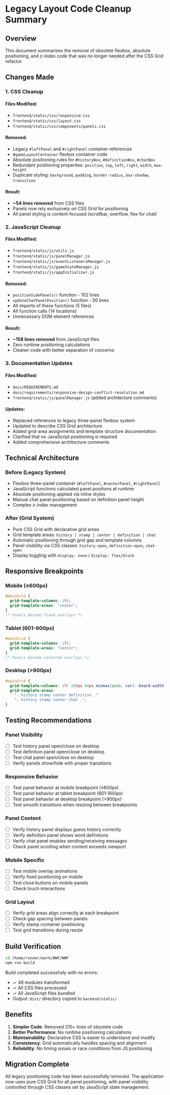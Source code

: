 # Legacy Layout Code Cleanup Summary

## Overview
This document summarizes the removal of obsolete flexbox, absolute positioning, and z-index code that was no longer needed after the CSS Grid refactor.

## Changes Made

### 1. CSS Cleanup

#### Files Modified:
- `frontend/static/css/responsive.css`
- `frontend/static/css/layout.css`
- `frontend/static/css/components/panels.css`

#### Removed:
- Legacy `#leftPanel` and `#rightPanel` container references
- `#gameLayoutContainer` flexbox container code
- Absolute positioning rules for `#historyBox`, `#definitionBox`, `#chatBox`
- Redundant positioning properties: `position`, `top`, `left`, `right`, `width`, `max-height`
- Duplicate styling: `background`, `padding`, `border-radius`, `box-shadow`, `transition`

#### Result:
- **~54 lines removed** from CSS files
- Panels now rely exclusively on CSS Grid for positioning
- All panel styling is content-focused (scrollbar, overflow, flex for chat)

### 2. JavaScript Cleanup

#### Files Modified:
- `frontend/static/js/utils.js`
- `frontend/static/js/panelManager.js`
- `frontend/static/js/eventListenersManager.js`
- `frontend/static/js/gameStateManager.js`
- `frontend/static/js/appInitializer.js`

#### Removed:
- `positionSidePanels()` function - 102 lines
- `updateChatPanelPosition()` function - 50 lines
- All imports of these functions (5 files)
- All function calls (14 locations)
- Unnecessary DOM element references

#### Result:
- **~158 lines removed** from JavaScript files
- Zero runtime positioning calculations
- Cleaner code with better separation of concerns

### 3. Documentation Updates

#### Files Modified:
- `docs/REQUIREMENTS.md`
- `docs/requirements/responsive-design-conflict-resolution.md`
- `frontend/static/js/panelManager.js` (added architecture comments)

#### Updates:
- Replaced references to legacy three-panel flexbox system
- Updated to describe CSS Grid architecture
- Added grid-area assignments and template structure documentation
- Clarified that no JavaScript positioning is required
- Added comprehensive architecture comments

## Technical Architecture

### Before (Legacy System)
- Flexbox three-panel container (`#leftPanel`, `#centerPanel`, `#rightPanel`)
- JavaScript functions calculated panel positions at runtime
- Absolute positioning applied via inline styles
- Manual chat panel positioning based on definition panel height
- Complex z-index management

### After (Grid System)
- Pure CSS Grid with declarative grid areas
- Grid template areas: `history | stamp | center | definition | chat`
- Automatic positioning through grid gap and template columns
- Panel visibility via CSS classes: `history-open`, `definition-open`, `chat-open`
- Display toggling with `display: none` / `display: flex/block`

## Responsive Breakpoints

### Mobile (≤600px)
```css
#mainGrid {
  grid-template-columns: 1fr;
  grid-template-areas: "center";
}
/* Panels become fixed overlays */
```

### Tablet (601-900px)
```css
#mainGrid {
  grid-template-columns: 1fr;
  grid-template-areas: "center";
}
/* Panels become centered overlays */
```

### Desktop (>900px)
```css
#mainGrid {
  grid-template-columns: 1fr 280px 60px minmax(auto, var(--board-width)) 280px 1fr;
  grid-template-areas: 
    ". history stamp center definition ."
    ". history stamp center chat .";
}
```

## Testing Recommendations

### Panel Visibility
- [ ] Test history panel open/close on desktop
- [ ] Test definition panel open/close on desktop
- [ ] Test chat panel open/close on desktop
- [ ] Verify panels show/hide with proper transitions

### Responsive Behavior
- [ ] Test panel behavior at mobile breakpoint (≤600px)
- [ ] Test panel behavior at tablet breakpoint (601-900px)
- [ ] Test panel behavior at desktop breakpoint (>900px)
- [ ] Test smooth transitions when resizing between breakpoints

### Panel Content
- [ ] Verify history panel displays guess history correctly
- [ ] Verify definition panel shows word definitions
- [ ] Verify chat panel enables sending/receiving messages
- [ ] Check panel scrolling when content exceeds viewport

### Mobile Specific
- [ ] Test mobile overlay animations
- [ ] Verify fixed positioning on mobile
- [ ] Test close buttons on mobile panels
- [ ] Check touch interactions

### Grid Layout
- [ ] Verify grid areas align correctly at each breakpoint
- [ ] Check gap spacing between panels
- [ ] Verify stamp container positioning
- [ ] Test grid transitions during resize

## Build Verification

```bash
cd /home/runner/work/WWF/WWF
npm run build
```

Build completed successfully with no errors:
- ✓ 48 modules transformed
- ✓ All CSS files processed
- ✓ All JavaScript files bundled
- Output: `dist/` directory copied to `backend/static/`

## Benefits

1. **Simpler Code**: Removed 210+ lines of obsolete code
2. **Better Performance**: No runtime positioning calculations
3. **Maintainability**: Declarative CSS is easier to understand and modify
4. **Consistency**: Grid automatically handles spacing and alignment
5. **Reliability**: No timing issues or race conditions from JS positioning

## Migration Complete

All legacy positioning code has been successfully removed. The application now uses pure CSS Grid for all panel positioning, with panel visibility controlled through CSS classes set by JavaScript state management.

